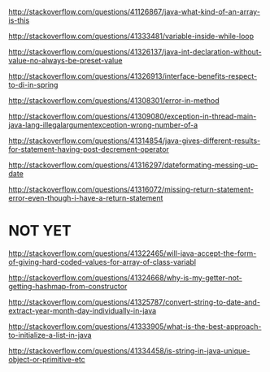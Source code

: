 http://stackoverflow.com/questions/41126867/java-what-kind-of-an-array-is-this

http://stackoverflow.com/questions/41333481/variable-inside-while-loop

http://stackoverflow.com/questions/41326137/java-int-declaration-without-value-no-always-be-preset-value

http://stackoverflow.com/questions/41326913/interface-benefits-respect-to-di-in-spring

http://stackoverflow.com/questions/41308301/error-in-method

http://stackoverflow.com/questions/41309080/exception-in-thread-main-java-lang-illegalargumentexception-wrong-number-of-a

http://stackoverflow.com/questions/41314854/java-gives-different-results-for-statement-having-post-decrement-operator

http://stackoverflow.com/questions/41316297/dateformating-messing-up-date

http://stackoverflow.com/questions/41316072/missing-return-statement-error-even-though-i-have-a-return-statement

NOT YET
=====

http://stackoverflow.com/questions/41322465/will-java-accept-the-form-of-giving-hard-coded-values-for-array-of-class-variabl

http://stackoverflow.com/questions/41324668/why-is-my-getter-not-getting-hashmap-from-constructor

http://stackoverflow.com/questions/41325787/convert-string-to-date-and-extract-year-month-day-individually-in-java

http://stackoverflow.com/questions/41333905/what-is-the-best-approach-to-initialize-a-list-in-java

http://stackoverflow.com/questions/41334458/is-string-in-java-unique-object-or-primitive-etc